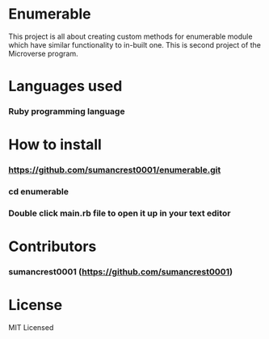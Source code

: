 # Enumerable
This project is all about creating custom methods for enumerable module which have similar functionality to in-built one. This is second project of the Microverse program.

# Languages used
### Ruby programming language

# How to install
### https://github.com/sumancrest0001/enumerable.git
### cd enumerable
### Double click main.rb file to open it up in your text editor

# Contributors
### sumancrest0001 (https://github.com/sumancrest0001)

# License
MIT Licensed
